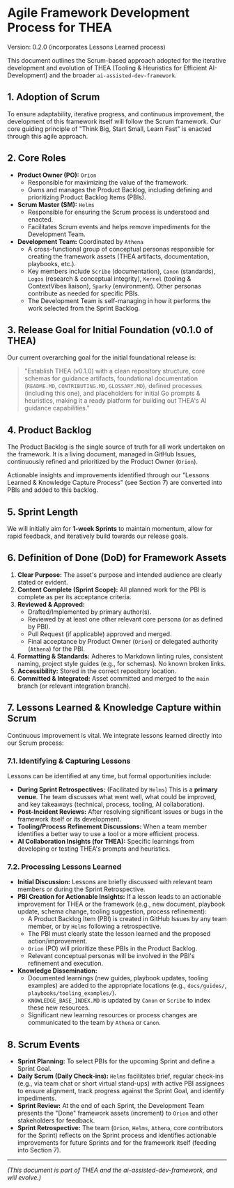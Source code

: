 # Agile Framework Development Process for THEA

Version: 0.2.0 (incorporates Lessons Learned process)

This document outlines the Scrum-based approach adopted for the iterative development and evolution of THEA (Tooling & Heuristics for Efficient AI-Development) and the broader `ai-assisted-dev-framework`.

## 1. Adoption of Scrum

To ensure adaptability, iterative progress, and continuous improvement, the development of this framework itself will follow the Scrum framework. Our core guiding principle of "Think Big, Start Small, Learn Fast" is enacted through this agile approach.

## 2. Core Roles

* **Product Owner (PO):** `Orion`
  * Responsible for maximizing the value of the framework.
  * Owns and manages the Product Backlog, including defining and prioritizing Product Backlog Items (PBIs).
* **Scrum Master (SM):** `Helms`
  * Responsible for ensuring the Scrum process is understood and enacted.
  * Facilitates Scrum events and helps remove impediments for the Development Team.
* **Development Team:** Coordinated by `Athena`
  * A cross-functional group of conceptual personas responsible for creating the framework assets (THEA artifacts, documentation, playbooks, etc.).
  * Key members include `Scribe` (documentation), `Canon` (standards), `Logos` (research & conceptual integrity), `Kernel` (tooling & ContextVibes liaison), `Sparky` (environment). Other personas contribute as needed for specific PBIs.
  * The Development Team is self-managing in how it performs the work selected from the Sprint Backlog.

## 3. Release Goal for Initial Foundation (v0.1.0 of THEA)

Our current overarching goal for the initial foundational release is:

> "Establish THEA (v0.1.0) with a clean repository structure, core schemas for guidance artifacts, foundational documentation (`README.MD`, `CONTRIBUTING.MD`, `GLOSSARY.MD`), defined processes (including this one), and placeholders for initial Go prompts & heuristics, making it a ready platform for building out THEA's AI guidance capabilities."

## 4. Product Backlog

The Product Backlog is the single source of truth for all work undertaken on the framework. It is a living document, managed in GitHub Issues, continuously refined and prioritized by the Product Owner (`Orion`).

Actionable insights and improvements identified through our "Lessons Learned & Knowledge Capture Process" (see Section 7) are converted into PBIs and added to this backlog.

## 5. Sprint Length

We will initially aim for **1-week Sprints** to maintain momentum, allow for rapid feedback, and iteratively build towards our release goals.

## 6. Definition of Done (DoD) for Framework Assets

1. **Clear Purpose:** The asset's purpose and intended audience are clearly stated or evident.
2. **Content Complete (Sprint Scope):** All planned work for the PBI is complete as per its acceptance criteria.
3. **Reviewed & Approved:**
    * Drafted/Implemented by primary author(s).
    * Reviewed by at least one other relevant core persona (or as defined by PBI).
    * Pull Request (if applicable) approved and merged.
    * Final acceptance by Product Owner (`Orion`) or delegated authority (`Athena`) for the PBI.
4. **Formatting & Standards:** Adheres to Markdown linting rules, consistent naming, project style guides (e.g., for schemas). No known broken links.
5. **Accessibility:** Stored in the correct repository location.
6. **Committed & Integrated:** Asset committed and merged to the `main` branch (or relevant integration branch).

## 7. Lessons Learned & Knowledge Capture within Scrum

Continuous improvement is vital. We integrate lessons learned directly into our Scrum process:

### 7.1. Identifying & Capturing Lessons

Lessons can be identified at any time, but formal opportunities include:

* **During Sprint Retrospectives:** (Facilitated by `Helms`) This is a **primary venue**. The team discusses what went well, what could be improved, and key takeaways (technical, process, tooling, AI collaboration).
* **Post-Incident Reviews:** After resolving significant issues or bugs in the framework itself or its development.
* **Tooling/Process Refinement Discussions:** When a team member identifies a better way to use a tool or a more efficient process.
* **AI Collaboration Insights (for THEA):** Specific learnings from developing or testing THEA's prompts and heuristics.

### 7.2. Processing Lessons Learned

* **Initial Discussion:** Lessons are briefly discussed with relevant team members or during the Sprint Retrospective.
* **PBI Creation for Actionable Insights:** If a lesson leads to an actionable improvement for THEA or the framework (e.g., new document, playbook update, schema change, tooling suggestion, process refinement):
  * A Product Backlog Item (PBI) is created in GitHub Issues by any team member, or by `Helms` following a retrospective.
  * The PBI must clearly state the lesson learned and the proposed action/improvement.
  * `Orion` (PO) will prioritize these PBIs in the Product Backlog.
  * Relevant conceptual personas will be involved in the PBI's refinement and execution.
* **Knowledge Dissemination:**
  * Documented learnings (new guides, playbook updates, tooling examples) are added to the appropriate locations (e.g., `docs/guides/`, `playbooks/tooling_examples/`).
  * `KNOWLEDGE_BASE_INDEX.MD` is updated by `Canon` or `Scribe` to index these new resources.
  * Significant new learning resources or process changes are communicated to the team by `Athena` or `Canon`.

## 8. Scrum Events

* **Sprint Planning:** To select PBIs for the upcoming Sprint and define a Sprint Goal.
* **Daily Scrum (Daily Check-ins):** `Helms` facilitates brief, regular check-ins (e.g., via team chat or short virtual stand-ups) with active PBI assignees to ensure alignment, track progress against the Sprint Goal, and identify impediments.
* **Sprint Review:** At the end of each Sprint, the Development Team presents the "Done" framework assets (increment) to `Orion` and other stakeholders for feedback.
* **Sprint Retrospective:** The team (`Orion`, `Helms`, `Athena`, core contributors for the Sprint) reflects on the Sprint process and identifies actionable improvements for future Sprints and for the framework itself (feeding into Section 7).

---
*(This document is part of THEA and the ai-assisted-dev-framework, and will evolve.)*
